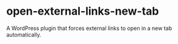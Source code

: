 # open-external-links-new-tab
A WordPress plugin that forces external links to open in a new tab automatically.
